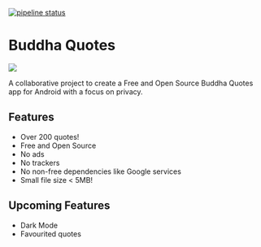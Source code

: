 [![pipeline status](https://gitlab.com/bandev/buddha-quotes/badges/master/pipeline.svg)](https://gitlab.com/bandev/buddha-quotes/-/commits/master)

# Buddha Quotes

![](https://gitlab.com/bandev/buddha-quotes/-/raw/master/app/src/main/res/mipmap-xxhdpi/ic_launcher_round.png)

A collaborative project to create a Free and Open Source Buddha Quotes app for Android with a focus on privacy.

## Features

- Over 200 quotes!
- Free and Open Source
- No ads
- No trackers
- No non-free dependencies like Google services
- Small file size < 5MB!

## Upcoming Features

- Dark Mode
- Favourited quotes
